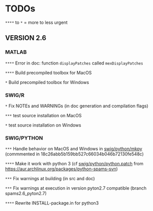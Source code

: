 # TODOs

`****` to `*` = more to less urgent

## VERSION 2.6

### MATLAB

`****` Error in doc: function `displayPatches` called `mexDisplayPatches`

`****` Build precompiled toolbox for MacOS

`*` Build precompiled toolbox for Windows

### SWIG/R

`*` Fix NOTEs and WARNINGs (in doc generation and compilation flags)

`***` test source installation on MacOS

`*` test source installation on Windows

### SWIG/PYTHON

`***` Handle behavior on MacOS and Windows in [swig/python/mkpy](swig/python/mkpy) (commmented in 18c26abb5b159bb527c66034b046b72130fe548c)

`****` Make it work with python 3 (cf [swig/python/python.patch](swig/python/python.patch) from https://aur.archlinux.org/packages/python-spams-svn)

`***` Fix warnings at building (in src and doc)

`***` Fix warnings at execution in version pyton2.7 compatible (branch spams2.6_pyton2.7)

`****` Rewrite INSTALL-package.in for python3
